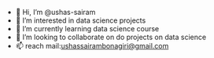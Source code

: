 - 👋 Hi, I’m @ushas-sairam
- 👀 I’m interested in data science projects
- 🌱 I’m currently learning data science course
- 💞️ I’m looking to collaborate on do projects on data science
- 📫 reach mail:ushassairambonagiri@gmail.com

<!---
ushas-sairam/ushas-sairam is a ✨ special ✨ repository because its `README.md` (this file) appears on your GitHub profile.
You can click the Preview link to take a look at your changes.
--->
